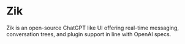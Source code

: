 # Zik

Zik is an open-source ChatGPT like UI offering real-time messaging, conversation
trees, and plugin support in line with OpenAI specs.
